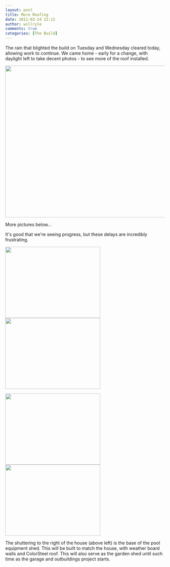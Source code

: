 ```yaml
---
layout: post
title: More Roofing
date: 2011-03-24 22:12
author: willryle
comments: true
categories: [The Build]
---
```

The rain that blighted the build on Tuesday and Wednesday cleared today, allowing work to continue. We came home - early for a change, with daylight left to take decent photos - to see more of the roof installed.

<a href="http://willryle.files.wordpress.com/2011/03/more-roofing-006.jpg" target="_blank"><img class="alignnone size-full wp-image-518" title="More Roofing 006" src="http://willryle.files.wordpress.com/2011/03/more-roofing-006.jpg" alt="" width="640" height="480" /></a>

More pictures below...

<!--more-->

It's good that we're seeing progress, but these delays are incredibly frustrating.

<a href="http://willryle.files.wordpress.com/2011/03/more-roofing-0061.jpg" target="_blank"><img class="alignnone size-medium wp-image-519" title="More Roofing 006" src="http://willryle.files.wordpress.com/2011/03/more-roofing-0061.jpg?w=300" alt="" width="300" height="225" /></a><a href="http://willryle.files.wordpress.com/2011/03/more-roofing-009.jpg" target="_blank"><img class="alignright size-medium wp-image-520" title="More Roofing 009" src="http://willryle.files.wordpress.com/2011/03/more-roofing-009.jpg?w=300" alt="" width="300" height="225" /></a>

<a href="http://willryle.files.wordpress.com/2011/03/more-roofing-011.jpg" target="_blank"><img class="alignnone size-medium wp-image-521" title="More Roofing 011" src="http://willryle.files.wordpress.com/2011/03/more-roofing-011.jpg?w=300" alt="" width="300" height="225" /></a><a href="http://willryle.files.wordpress.com/2011/03/more-roofing-012.jpg" target="_blank"><img class="alignright size-medium wp-image-522" title="More Roofing 012" src="http://willryle.files.wordpress.com/2011/03/more-roofing-012.jpg?w=300" alt="" width="300" height="225" /></a>

The shuttering to the right of the house (above left) is the base of the pool equipment shed. This will be built to match the house, with weather board walls and ColorSteel roof. This will also serve as the garden shed until such time as the garage and outbuildings project starts.
